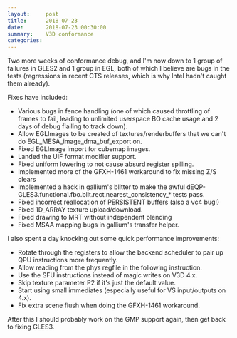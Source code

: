 ```yaml
---
layout:     post
title:      2018-07-23
date:       2018-07-23 00:30:00
summary:    V3D conformance
categories: 
---
```


Two more weeks of conformance debug, and I'm now down to 1 group of
failures in GLES2 and 1 group in EGL, both of which I believe are bugs
in the tests (regressions in recent CTS releases, which is why Intel
hadn't caught them already).

Fixes have included:

* Various bugs in fence handling (one of which caused throttling of
  frames to fail, leading to unlimited userspace BO cache usage and 2
  days of debug flailing to track down).
* Allow EGLImages to be created of textures/renderbuffers that we
  can't do EGL_MESA_image_dma_buf_export on.
* Fixed EGLImage import for cubemap images.
* Landed the UIF format modifier support.
* Fixed uniform lowering to not cause absurd register spilling.
* Implemented more of the GFXH-1461 workaround to fix missing Z/S clears
* Implemented a hack in gallium's blitter to make the awful
  dEQP-GLES3.functional.fbo.blit.rect.nearest_consistency_* tests pass.
* Fixed incorrect reallocation of PERSISTENT buffers (also a vc4 bug!)
* Fixed 1D_ARRAY texture upload/download.
* Fixed drawing to MRT without independent blending
* Fixed MSAA mapping bugs in gallium's transfer helper.

I also spent a day knocking out some quick performance improvements:

* Rotate through the registers to allow the backend scheduler to pair
  up QPU instructions more frequently.
* Allow reading from the phys regfile in the following instruction.
* Use the SFU instructions instead of magic writes on V3D 4.x.
* Skip texture parameter P2 if it's just the default value.
* Start using small immediates (especially useful for VS input/outputs on 4.x).
* Fix extra scene flush when doing the GFXH-1461 workaround.

After this I should probably work on the GMP support again, then get
back to fixing GLES3.
